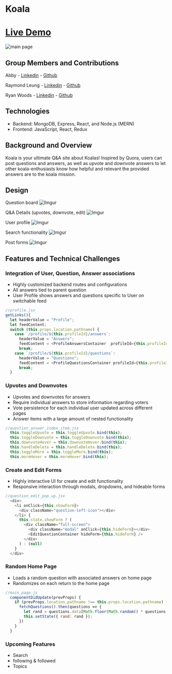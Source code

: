 # Koala
# [Live Demo](https://koaalaa.herokuapp.com)

![main page](https://i.imgur.com/0fq4fHm.png)

## Group Members and Contributions

Abby - [Linkedin](https://www.linkedin.com/in/abby-jun-xu/) - [Github](https://www.linkedin.com/in/abby-jun-xu/)

Raymond Leung - [Linkedin](https://www.linkedin.com/in/raymond-leung-b0874b198/) - [Github](https://github.com/ray-leun1)

Ryan Woods - [Linkedin](https://www.linkedin.com/in/ryan-woods-530679b4/) - [Github](https://github.com/rwoods1227)


## Technologies
 * Backend: MongoDB, Express, React, and Node.js (MERN)
 * Frontend: JavaScript, React, Redux

## Background and Overview
Koala is your ultimate Q&A site about Koalas! 
Inspired by Quora, users can post questions and answers, as well as upvote and downvote answers to let other koala-enthusiasts know how helpful and relevant the provided answers are to the koala mission.

<!-- Koala is an app for asking questions and posting answers about Koalas, based on Quora. Users can upvote and downvote answers to let other koala-enthusiasts know how helpful and relevant the provided answers are to the koala mission.

Koalas are undeniably one of the most adorable creatures this world has to offer, and their amount of fans grows day by day. In order to satiate the ravenous hunger for knowledge on koalas, we present Koala.com!  -->

## Design

Question board
![Imgur](https://i.imgur.com/nx73QWt.png)

Q&A Details (upvotes, downvote, edit)
![Imgur](https://i.imgur.com/L9eTRVX.png)

User profile
![Imgur](https://i.imgur.com/e5znt3y.png)

Search functionality
![Imgur](https://i.imgur.com/wM8pTMK.png)

Post forms
![Imgur](https://i.imgur.com/Rqv41ci.png)

## Features and Technical Challenges

### Integration of User, Question, Answer associations
* Highly customized backend routes and configurations
* All answers tied to parent question
* User Profile shows answers and questions specific to User on switchable feed

```javascript 
//profile.jsx
getLinks(){
  let headerValue = "Profile";
  let feedContent;
  switch (this.props.location.pathname) {
    case `/profile/${this.profileId}/answers`:
      headerValue = "Answers";
      feedContent = <ProfileAnswersContainer  profileId={this.profileId} />
      break;
    case `/profile/${this.profileId}/questions`:
      headerValue = "Questions";
      feedContent = <ProfileQuestionsContainer profileId={this.profileId} />;
      break;
  }
```

### Upvotes and Downvotes
* Upvotes and downvotes for answers
* Require individual answers to store information regarding voters
* Vote persistence for each individual user updated across different pages
* Answer items with a large amount of nested functionality

```javascript
//question_answer_index_item.jsx
  this.toggleUpvote = this.toggleUpvote.bind(this);
  this.toggleDownvote = this.toggleDownvote.bind(this);
  this.downvoteHover = this.downvoteHover.bind(this);
  this.handleDelete = this.handleDelete.bind(this);
  this.toggleMore = this.toggleMore.bind(this);
  this.moreHover = this.moreHover.bind(this);
```

### Create and Edit Forms
* Highly interactive UI for create and edit functionality
* Responsive interaction through modals, dropdowns, and hideable forms

```javascript
//question_edit_pop_up.jsx
  <div>
    <li onClick={this.showForm}>
      <div className="question-left-icon"></div>
    </li> {
      this.state.showForm ? (
        <div className="full-screen">
          <div className="modal" onClick={this.hideForm}></div>
          <EditQuestionContainer hideForm={this.hideForm} />
        </div>
      ) : (null)
    }
  </div>
```

### Random Home Page
* Loads a random question with associated answers on home page
* Randomizes on each return to the home page

```javascript
//main_page.js
  componentDidUpdate(prevProps) {
    if (prevProps.location.pathname !== this.props.location.pathname) {
      fetchQuestions().then(questions => {
        let rand = questions.data[Math.floor(Math.random() * questions.data.length)];
        this.setState({ rand: rand });
      })
    }
  }
```


### Upcoming Features
* Search
* following & followed
* Topics
